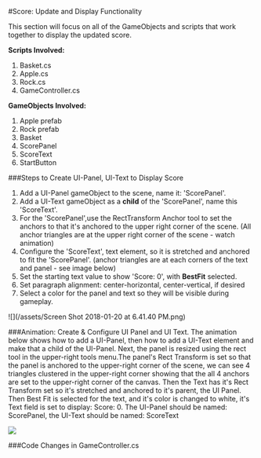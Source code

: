 #Score: Update and Display Functionality

This section will focus on all of the GameObjects and scripts that work together to display the updated score.

**Scripts Involved:**
1.  Basket.cs
2.  Apple.cs
3.  Rock.cs
4.  GameController.cs

**GameObjects Involved:**
1. Apple prefab
2. Rock prefab
3. Basket
4. ScorePanel
5. ScoreText
6. StartButton

###Steps to Create UI-Panel, UI-Text to Display Score
1. Add a UI-Panel gameObject to the scene, name it: 'ScorePanel'.  
2. Add a UI-Text gameObject as a **child** of the 'ScorePanel', name this 'ScoreText'.  
3. For the 'ScorePanel',use the RectTransform Anchor tool to set the anchors to that it's anchored to the upper right corner of the scene.  (All anchor triangles are at the upper right corner of the scene - watch animation)
4. Configure the 'ScoreText', text element, so it is stretched and anchored to fit the 'ScorePanel'. (anchor triangles are at each corners of the text and panel - see image below)
5. Set the starting text value to show 'Score: 0', with **BestFit** selected. 
6. Set paragraph alignment: center-horizontal, center-vertical, if desired
7. Select a color for the panel and text so they will be visible during gameplay.

![](/assets/Screen Shot 2018-01-20 at 6.41.40 PM.png)

###Animation: Create & Configure UI Panel and UI Text.
The animation below shows how to add a UI-Panel, then how to add a UI-Text element and make that a child of the UI-Panel.  Next, the panel is resized using the rect tool in the upper-right tools menu.The panel's Rect Transform is set so that the panel is anchored to the upper-right corner of the scene, we can see 4 triangles clustered in the upper-right corner showing that the all 4 anchors are set to the upper-right corner of the canvas.  Then the Text has it's Rect Transform set so it's stretched and anchored to it's parent, the UI Panel.  Then Best Fit is selected for the text, and it's color is changed to white, it's Text field is set to display: Score: 0.  The UI-Panel should be named: ScorePanel, the UI-Text should be named: ScoreText

![](http://g.recordit.co/EQdaJ1Vbrx.gif)

###Code Changes in GameController.cs




